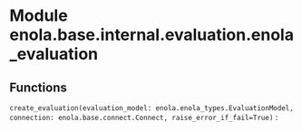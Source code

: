 Module enola.base.internal.evaluation.enola_evaluation
======================================================

Functions
---------

`create_evaluation(evaluation_model: enola.enola_types.EvaluationModel, connection: enola.base.connect.Connect, raise_error_if_fail=True)`
: